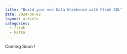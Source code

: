 ```yaml
---
title: "Build your own Data Warehouse with Flink SQL"
date: 2024-06-02
layout: article
categories:
  - flink
  - kafka
---
```



Coming Soon !